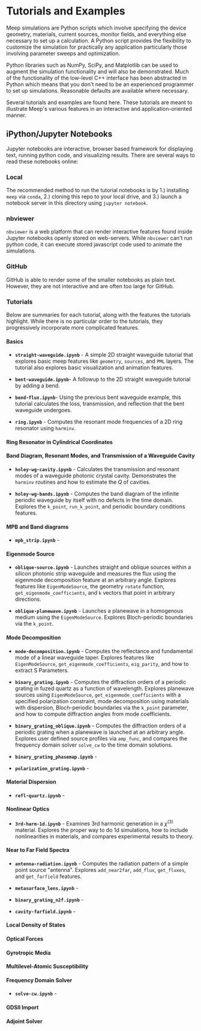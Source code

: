 # Tutorials and Examples

Meep simulations are Python scripts which involve specifying the device geometry, materials, current sources, monitor fields, and everything else necessary to set up a calculation. A Python script provides the flexibility to customize the simulation for practically any application particularly those involving parameter sweeps and optimization.

Python libraries such as NumPy, SciPy, and Matplotlib can be used to augment the simulation functionality and will also be demonstrated. Much of the functionality of the low-level C++ interface has been abstracted in Python which means that you don't need to be an experienced programmer to set up simulations. Reasonable defaults are available where necessary.

Several tutorials and examples are found here. These tutorials are meant to illustrate Meep's various features in an interactive and application-oriented manner.

## iPython/Jupyter Notebooks

Jupyter notebooks are interactive, browser based framework for displaying text, running python code, and visualizing results. There are several ways to read these notebooks online:

### Local

The recommended method to run the tutorial notebooks is by 1.) installing `meep` via `conda`, 2.) cloning this repo to your local drive, and 3.) launch a notebook server in this directory using `jupyter notebook`.

### nbviewer

`nbviewer` is a web platform that can render interactive features found inside Jupyter notebooks openly stored on web-servers. While `nbviewer` can't run python code, it can execute stored javascript code used to animate the simulations.

### GitHub

GitHub is able to render some of the smaller notebooks as plain text. However, they are not interactive and are often too large for GitHub.

### Tutorials

Below are summaries for each tutorial, along with the features the tutorials highlight. While there is no particular order to the tutorials, they progressively incorporate more complicated features.

#### Basics

* __`straight-waveguide.ipynb`__ -
A simple 2D straight waveguide tutorial that explores basic meep features like `geometry`, `sources`, and `PML` layers. The tutorial also explores basic visualization and animation features.

* __`bent-waveguide.ipynb`__-
A followup to the 2D straight waveguide tutorial by adding a bend.

* __`bend-flux.ipynb`__-
Using the previous bent waveguide example, this tutorial calculates the loss, transmission, and reflection that the bent waveguide undergoes.

* __`ring.ipynb`__ -
Computes the resonant mode frequencies of a 2D ring resonator using `harminv`.

#### Ring Resonator in Cylindrical Coordinates

#### Band Diagram, Resonant Modes, and Transmission of a Waveguide Cavity

* __`holey-wg-cavity.ipynb`__ -
Calculates the transmission and resonant modes of a waveguide photonic crystal cavity. Demonstrates the `harminv` routines and how to estimate the $Q$ of cavities.

* __`holey-wg-bands.ipynb`__ -
Computes the band diagram of the infinite periodic waveguide by itself with no defects in the time domain. Explores the `k_point`, `run_k_point`, and periodic boundary conditions features.

#### MPB and Band diagrams

* __`mpb_strip.ipynb`__ -

#### Eigenmode Source

* __`oblique-source.ipynb`__ - Launches straight and oblique sources within a silicon photonic strip waveguide and measures the flux using the eigenmode decomposition feature at an arbitrary angle. Explores features like `EigenModeSource`, the geometry `rotate` function, `get_eigenmode_coefficients`, and `k` vectors that point in arbitrary directions.

* __`oblique-planewave.ipynb`__ - Launches a planewave in a homogenous medium using the `EigenModeSource`. Explores Bloch-periodic boundaries via the `k_point`.


#### Mode Decomposition

* __`mode-decomposition.ipynb`__ - Computes the reflectance and fundamental mode of a linear waveguide taper. Explores features like `EigenModeSource`, `get_eigenmode_coefficients`, `eig_parity`, and how to extract S Parameters.

* __`binary_grating.ipynb`__ - Computes the diffraction orders of a periodic grating in fuzed quartz as a function of wavelength. Explores planewave sources using `EigenModeSource`, `get_eigenmode_coefficients` with a specified polarization constraint, mode decomposition using materials with dispersion, Bloch-periodic boundaries via the `k_point` parameter, and how to compute diffraction angles from mode coefficients.

* __`binary_grating_oblique.ipynb`__ - Computes the diffraction orders of a periodic grating when a planewave is launched at an arbitrary angle. Explores user defined source profiles via `amp_func`, and compares the frequency domain solver `solve_cw` to the time domain solutions.

* __`binary_grating_phasemap.ipynb`__ -

* __`polarization_grating.ipynb`__ -

#### Material Dispersion

* __`refl-quartz.ipynb`__ -

#### Nonlinear Optics

* __`3rd-harm-1d.ipynb`__ -
Examines 3rd harmonic generation in a $\chi^{(3)}$ material. Explores the proper way to do 1d simulations, how to include nonlinearities in materials, and compares experimental results to theory.

#### Near to Far Field Spectra

* __`antenna-radiation.ipynb`__ -
Computes the radiation pattern of a simple point source "antenna". Explores `add_near2far`, `add_flux`, `get_fluxes`, and `get_farfield` features.

* __`metasurface_lens.ipynb`__ -

* __`binary_grating_n2f.ipynb`__ -

* __`cavity-farfield.ipynb`__ -

#### Local Density of States

#### Optical Forces

#### Gyrotropic Media

#### Multilevel-Atomic Susceptibility

#### Frequency Domain Solver

* __`solve-cw.ipynb`__ -

#### GDSII Import

#### Adjoint Solver
